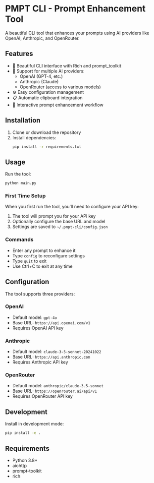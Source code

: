# PMPT CLI - Prompt Enhancement Tool

A beautiful CLI tool that enhances your prompts using AI providers like OpenAI, Anthropic, and OpenRouter.

## Features

- 🎨 Beautiful CLI interface with Rich and prompt_toolkit
- 🤖 Support for multiple AI providers:
  - OpenAI (GPT-4, etc.)
  - Anthropic (Claude)
  - OpenRouter (access to various models)
- ⚙️ Easy configuration management
- 📋 Automatic clipboard integration
- 🔄 Interactive prompt enhancement workflow

## Installation

1. Clone or download the repository
2. Install dependencies:
   ```bash
   pip install -r requirements.txt
   ```

## Usage

Run the tool:
```bash
python main.py
```

### First Time Setup

When you first run the tool, you'll need to configure your API key:
1. The tool will prompt you for your API key
2. Optionally configure the base URL and model
3. Settings are saved to `~/.pmpt-cli/config.json`

### Commands

- Enter any prompt to enhance it
- Type `config` to reconfigure settings  
- Type `quit` to exit
- Use Ctrl+C to exit at any time

## Configuration

The tool supports three providers:

### OpenAI
- Default model: `gpt-4o`
- Base URL: `https://api.openai.com/v1`
- Requires OpenAI API key

### Anthropic
- Default model: `claude-3-5-sonnet-20241022`  
- Base URL: `https://api.anthropic.com`
- Requires Anthropic API key

### OpenRouter
- Default model: `anthropic/claude-3.5-sonnet`
- Base URL: `https://openrouter.ai/api/v1`
- Requires OpenRouter API key

## Development

Install in development mode:
```bash
pip install -e .
```

## Requirements

- Python 3.8+
- aiohttp
- prompt-toolkit
- rich